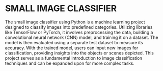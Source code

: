 <H1>SMALL IMAGE CLASSIFIER</H1>
The small image classifier using Python is a machine learning project designed to classify images into predefined categories. Utilizing libraries like TensorFlow or PyTorch, it involves preprocessing the data, building a convolutional neural network (CNN) model, and training it on a dataset. The model is then evaluated using a separate test dataset to measure its accuracy. With the trained model, users can input new images for classification, providing insights into the objects or scenes depicted. This project serves as a fundamental introduction to image classification techniques and can be expanded upon for more complex tasks.
